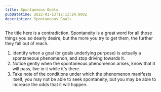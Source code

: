 ```yaml
---
title: Spontaneous Goals
pubDatetime: 2022-01-13T12:13:24.000Z
description: Spontaneous Goals
---
```


The title here is a contradiction. Spontaneity is a great word for all those things you so dearly desire, but the more you try to get them, the further they fall out of reach.

1. Identify when a goal (or goals underlying purpose) is actually a spontaneous phenomenon, and stop driving towards it.
2. Notice gently when the spontaneous phenomenon arises, know that it will pass, live in it while it's there.
3. Take note of the conditions under which the phenomenon manifests itself, you may not be able to seek spontaneity, but you may be able to increase the odds that it will happen.
